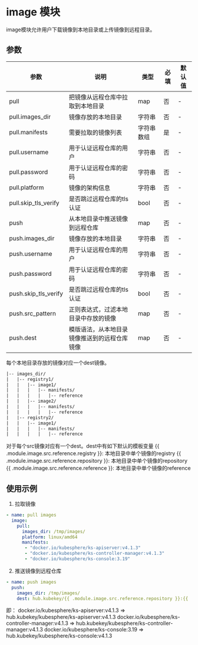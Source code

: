 # image 模块

image模块允许用户下载镜像到本地目录或上传镜像到远程目录。

## 参数

| 参数 | 说明 | 类型 | 必填 | 默认值 |
|------|------|------|------|-------|
| pull | 把镜像从远程仓库中拉取到本地目录 | map | 否 | - |
| pull.images_dir | 镜像存放的本地目录 | 字符串 | 否 | - |
| pull.manifests | 需要拉取的镜像列表 | 字符串数组 | 是 | - |
| pull.username | 用于认证远程仓库的用户 | 字符串 | 否 | - |
| pull.password | 用于认证远程仓库的密码 | 字符串 | 否 | - |
| pull.platform | 镜像的架构信息 | 字符串 | 否 | - |
| pull.skip_tls_verify | 是否跳过远程仓库的tls认证 | bool | 否 | - |
| push | 从本地目录中推送镜像到远程仓库 | map | 否 | - |
| push.images_dir | 镜像存放的本地目录 | 字符串 | 否 | - |
| push.username | 用于认证远程仓库的用户 | 字符串 | 否 | - |
| push.password | 用于认证远程仓库的密码 | 字符串 | 否 | - |
| push.skip_tls_verify | 是否跳过远程仓库的tls认证 | bool | 否 | - |
| push.src_pattern | 正则表达式，过滤本地目录中存放的镜像 | map | 否 | - |
| push.dest | 模版语法，从本地目录镜像推送到的远程仓库镜像 | map | 否 | - |

每个本地目录存放的镜像对应一个dest镜像。
```txt
|-- images_dir/
|   |-- registry1/
|   |   |-- image1/
|   |   |   |-- manifests/
|   |   |   |   |-- reference
|   |   |-- image2/
|   |   |   |-- manifests/
|   |   |   |   |-- reference
|   |-- registry2/
|   |   |-- image1/
|   |   |   |-- manifests/
|   |   |   |   |-- reference
```
对于每个src镜像对应有一个dest。dest中有如下默认的模板变量
{{ .module.image.src.reference.registry }}: 本地目录中单个镜像的registry
{{ .module.image.src.reference.repository }}: 本地目录中单个镜像的repository
{{ .module.image.src.reference.reference }}: 本地目录中单个镜像的reference

## 使用示例

1. 拉取镜像
```yaml
- name: pull images
  image:
    pull:
      images_dir: /tmp/images/
      platform: linux/amd64
      manifests: 
       - "docker.io/kubesphere/ks-apiserver:v4.1.3"
       - "docker.io/kubesphere/ks-controller-manager:v4.1.3"
       - "docker.io/kubesphere/ks-console:3.19"
```

2. 推送镜像到远程仓库
```yaml
- name: push images
  push:
    images_dir: /tmp/images/
    dest: hub.kubekey/{{ .module.image.src.reference.repository }}:{{ .module.image.src.reference.reference }}
```
即：
docker.io/kubesphere/ks-apiserver:v4.1.3 => hub.kubekey/kubesphere/ks-apiserver:v4.1.3
docker.io/kubesphere/ks-controller-manager:v4.1.3 => hub.kubekey/kubesphere/ks-controller-manager:v4.1.3
docker.io/kubesphere/ks-console:3.19 => hub.kubekey/kubesphere/ks-console:v4.1.3